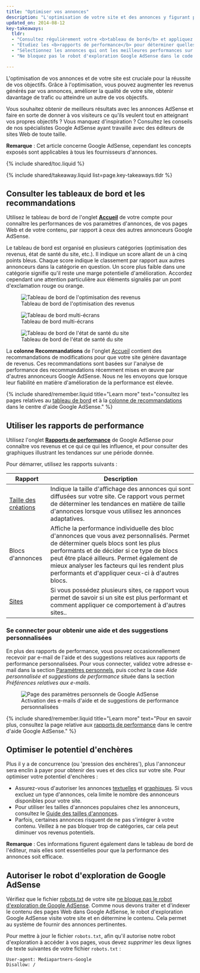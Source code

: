 ```yaml
---
title: "Optimiser vos annonces"
description: "L'optimisation de votre site et des annonces y figurant peut améliorer la qualité des annonces diffusées et accroître votre potentiel de revenus."
updated_on: 2014-08-12
key-takeaways:
  tldr:
  - "Consultez régulièrement votre <b>tableau de bord</b> et appliquez toutes les <b>recommandations</b>."
  - "Étudiez les <b>rapports de performance</b> pour déterminer quelles annonces apportent le plus de valeur ajoutée, pour vous et vos utilisateurs."
  - "Sélectionnez les annonces qui ont les meilleures performances sur votre site."
  - "Ne bloquez pas le robot d'exploration Google AdSense dans le code <code>robots.txt</code>."

---
```


<p class="intro">
  L'optimisation de vos annonces et de votre site est cruciale pour la réussite de vos objectifs. Grâce à l'optimisation, vous pouvez augmenter les revenus générés par vos annonces, améliorer la qualité de votre site, obtenir davantage de trafic ou atteindre un autre de vos objectifs.
</p>

Vous souhaitez obtenir de meilleurs résultats avec les annonces AdSense et faire en sorte de donner à vos visiteurs ce qu'ils veulent tout en atteignant vos propres objectifs ? Vous manquez d'inspiration ?
Consultez les conseils de nos spécialistes Google AdSense ayant travaillé avec des éditeurs de sites Web de toute taille.

<b>Remarque</b> : Cet article concerne Google AdSense, cependant les concepts exposés sont applicables à tous les fournisseurs d'annonces.

{% include shared/toc.liquid %}

{% include shared/takeaway.liquid list=page.key-takeaways.tldr %}

## Consulter les tableaux de bord et les recommandations

Utilisez le tableau de bord de l'onglet <b>[Accueil](https://www.google.com/adsense/app#home)</b> de votre compte pour connaître les performances de vos paramètres d'annonces, de vos pages Web et de votre contenu, par rapport à ceux des autres annonceurs Google AdSense.

Le tableau de bord est organisé en plusieurs catégories (optimisation des revenus, état de santé du site, etc.). Il indique un score allant de un à cinq points bleus. Chaque score indique le classement par rapport aux autres annonceurs dans la catégorie en question. Un score plus faible dans une catégorie signifie qu'il reste une marge potentielle d'amélioration. Accordez cependant une attention particulière aux éléments signalés par un pont d'exclamation rouge ou orange.

<figure>
  <img src="images/optimization_score.png" alt="Tableau de bord de l'optimisation des revenus">
  <figcaption>Tableau de bord de l'optimisation des revenus</figcaption>
</figure>

<figure>
  <img src="images/multiscreen_score.png" alt="Tableau de bord multi-écrans">
  <figcaption>Tableau de bord multi-écrans</figcaption>
</figure>

<figure>
  <img src="images/site_score.png" alt="Tableau de bord de l'état de santé du site">
  <figcaption>Tableau de bord de l'état de santé du site</figcaption>
</figure>



La <b>colonne Recommandations</b> de l'onglet [Accueil](https://www.google.com/adsense/app#home) contient des recommandations de modifications pour que votre site génère davantage de revenus. 
Ces recommandations sont basées sur l'analyse de performance des recommandations récemment mises en œuvre par d'autres annonceurs Google AdSense. Nous ne les envoyons que lorsque leur fiabilité en matière d'amélioration de la performance est élevée.

{% include shared/remember.liquid title="Learn more" text="consultez les pages relatives au <a href='https://support.google.com/adsense/answer/3006004'>tableau de bord</a> et à la <a href='https://support.google.com/adsense/answer/1725006'>colonne de recommandations</a> dans le centre d'aide Google AdSense." %}

## Utiliser les rapports de performance

Utilisez l'onglet <b>[Rapports de performance](https://www.google.com/adsense/app#viewreports)</b> de Google AdSense pour connaître vos revenus et ce qui ce qui les influence, et pour consulter des graphiques illustrant les tendances sur une période donnée.

Pour démarrer, utilisez les rapports suivants :

<table class="mdl-data-table mdl-js-data-table">
    <thead>
    <tr>
      <th>Rapport</th>
      <th>Description</th>
    </tr>
  </thead>
  <tbody>
    <tr>
      <td data-th="Rapport">
        <a href="https://support.google.com/adsense/answer/3540509">Taille des créations</a>
      </td>
      <td data-th="Description">
        Indique la taille d'affichage des annonces qui sont diffusées sur votre site. Ce rapport vous permet de déterminer les tendances en matière de taille d'annonces lorsque vous utilisez les annonces adaptatives.
      </td>
    </tr>
    <tr>
      <td data-th="Rapport">
        Blocs d'annonces
      </td>
      <td data-th="Description">
        Affiche la performance individuelle des bloc d'annonces que vous avez personnalisés. Permet de déterminer quels blocs sont les plus performants et de décider si ce type de blocs peut être placé ailleurs. Permet également de mieux analyser les facteurs qui les rendent plus performants et d'appliquer ceux-ci à d'autres blocs.
      </td>
    </tr>
    <tr>
      <td data-th="Rapport"> <a href="https://support.google.com/adsense/answer/1407511">Sites</a>
      </td>
      <td data-th="Description">
        Si vous possédez plusieurs sites, ce rapport vous permet de savoir si un site est plus performant et comment appliquer ce comportement à d'autres sites..
      </td>
    </tr>
  </tbody>
</table>

### Se connecter pour obtenir une aide et des suggestions personnalisées

En plus des rapports de performance, vous pouvez occasionnellement recevoir par e-mail de l'aide et des suggestions relatives aux rapports de performance personnalisées. Pour vous connecter, validez votre adresse e-mail dans la section [Paramètres personnels](https://www.google.com/adsense/app#personalSettings), puis cochez la case *Aide personnalisée et suggestions de performance* située dans la section *Préférences relatives aux e-mails*.

<figure>
  <img src="images/adsense-emails.jpg" srcset="images/adsense-emails.jpg 1x, images/adsense-emails-2x.jpg 2x" alt="Page des paramètres personnels de Google AdSense">
  <figcaption>Activation des e-mails d'aide et de suggestions de performance personnalisées</figcaption>
</figure>

{% include shared/remember.liquid title="Learn more" text="Pour en savoir plus, consultez la page relative aux <a href='https://support.google.com/adsense/answer/160562'>rapports de performance</a> dans le centre d'aide Google AdSense." %}

## Optimiser le potentiel d'enchères

Plus il y a de concurrence (ou 'pression des enchères'), plus l'annonceur sera enclin à payer pour obtenir des vues et des clics sur votre site. Pour optimiser votre potentiel d'enchères :

* Assurez-vous d'autoriser les annonces [textuelles](https://support.google.com/adsense/answer/185665) et [graphiques](https://support.google.com/adsense/answer/185666). Si vous excluez un type d'annonces, cela limite le nombre des annonceurs disponibles pour votre site.
* Pour utiliser les tailles d'annonces populaires chez les annonceurs, consultez le [Guide des tailles d'annonces](https://support.google.com/adsense/answer/6002621).
* Parfois, certaines annonces risquent de ne pas s'intégrer à votre contenu. Veillez à ne pas bloquer trop de catégories, car cela peut diminuer vos revenus potentiels.

<b>Remarque</b> : Ces informations figurent également dans le tableau de bord de l'éditeur, mais elles sont essentielles pour que la performance des annonces soit efficace.

## Autoriser le robot d'exploration de Google AdSense

Vérifiez que le fichier [robots.txt](https://support.google.com/webmasters/answer/6062608) de votre site [ne bloque pas le robot d'exploration de Google AdSense](https://support.google.com/adsense/answer/10532).
Comme nous devons traiter et d'indexer le contenu des pages Web dans Google AdSense, le robot d'exploration Google AdSense visite votre site et en détermine le contenu.  Cela permet au système de fournir des annonces pertinentes.

Pour mettre à jour le fichier `robots.txt`, afin qu'il autorise notre robot d'exploration à accéder à vos pages, vous devez *supprimer* les deux lignes de texte suivantes de votre fichier `robots.txt` :

    User-agent: Mediapartners-Google
    Disallow: /




